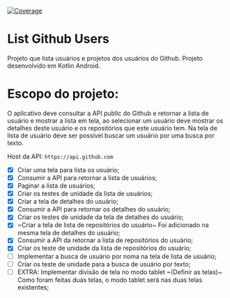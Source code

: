 <!-- ![Android CI](https://github.com/TosinRoger/ListGithubUsers/actions/workflows/androidCI_main.yml/badge.svg?branch=main) -->
[![Coverage](.github/badges/jacoco.svg)](https://github.com/TosinRoger/ListGithubUsers/actions/workflows/androidCI_main.yml)
<!--![GitHub release (latest by date)](https://img.shields.io/github/v/release/TosinRoger/ListGithubUsers) -->

# List Github Users

Projeto que lista usuários e projetos dos usuários do Github. Projeto desenvolvido em Kotlin Android.

# Escopo do projeto:
O aplicativo deve consultar a API public do Github e retornar a lista de usuário e mostrar a lista em tela, ao selecionar um usuário deve mostrar os detalhes deste usuário e os repositórios que este usuário tem.
Na tela de lista de usuário deve ser possível buscar um usuário por uma busca por texto.

Host da API: `https://api.github.com`

- [x] Criar uma tela para lista os usuário;
- [x] Consumir a API para retornar a lista de usuários;
- [x] Paginar a lista de usuários;
- [x] Criar os testes de unidade da lista de usuários;
- [x] Criar a tela de detalhes do usuário;
- [x] Consumir a API para retornar os detalhes do usuário;
- [x] Criar os testes de unidade da tela de detalhes do usuário;
- [x] ~Criar a tela de lista de repositórios do usuário~ Foi adicionado na mesma tela de detalhes do usuário;
- [x] Consumir a API da retornar a lista de repositórios do usuário;
- [x] Criar os teste de unidade da lista de repositórios do usuário;
- [ ] Implementar a busca de usuário por noma na tela de lista de usuário;
- [ ] Criar os teste de unidade para a busca de usuário por texto;
- [ ] EXTRA: Implementar divisão de tela no modo tablet ~(Definir as telas)~ Como foram feitas duas telas, o modo tablet será nas duas telas existentes;
